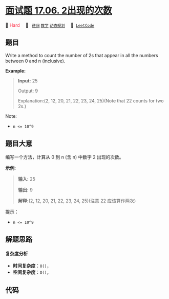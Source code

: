 # [面试题 17.06. 2出现的次数](https://leetcode.cn/problems/number-of-2s-in-range-lcci)

🔴 <font color=#ff334b>Hard</font>&emsp; 🔖&ensp; [`递归`](/leetcode-js/outline/tag/recursion.md) [`数学`](/leetcode-js/outline/tag/math.md) [`动态规划`](/leetcode-js/outline/tag/dynamic-programming.md)&emsp; 🔗&ensp;[`LeetCode`](https://leetcode.cn/problems/number-of-2s-in-range-lcci)

## 题目

Write a method to count the number of 2s that appear in all the numbers
between 0 and n (inclusive).

**Example:**

> 
> 
> 
> 
> 
> **Input:** 25
> 
> Output: 9
> 
> Explanation:(2, 12, 20, 21, 22, 23, 24, 25)(Note that 22 counts for two 2s.)

Note:

  * `n <= 10^9`


## 题目大意

编写一个方法，计算从 0 到 n (含 n) 中数字 2 出现的次数。

**示例:**

> 
> 
> 
> 
> 
> **输入:** 25
> 
> **输出:** 9
> 
> **解释:**(2, 12, 20, 21, 22, 23, 24, 25)(注意 22 应该算作两次)

提示：

  * `n <= 10^9`


## 解题思路

#### 复杂度分析

- **时间复杂度**：`O()`，
- **空间复杂度**：`O()`，

## 代码

```javascript

```